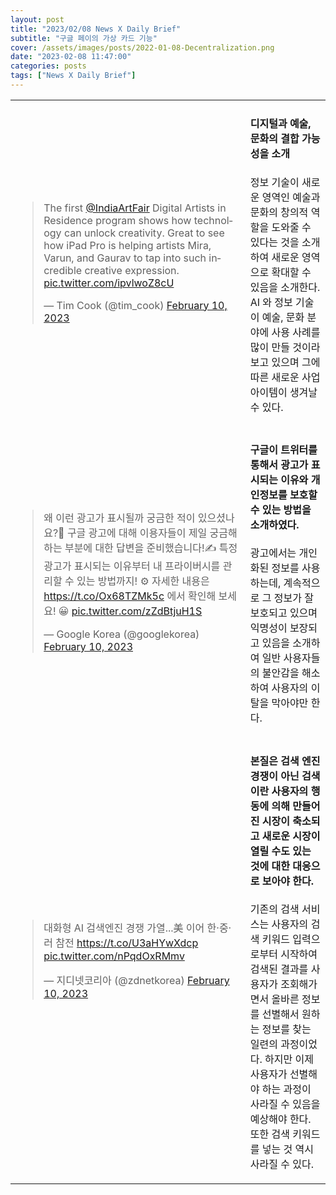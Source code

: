 ```yaml
---
layout: post
title: "2023/02/08 News X Daily Brief"
subtitle: "구글 페이의 가상 카드 기능"
cover: /assets/images/posts/2022-01-08-Decentralization.png
date: "2023-02-08 11:47:00"
categories: posts
tags: ["News X Daily Brief"]
---
```


<table>
    <tbody>
        <tr>
            <td>
                <blockquote class="twitter-tweet"><p lang="en" dir="ltr">The first <a href="https://twitter.com/IndiaArtFair?ref_src=twsrc%5Etfw">@IndiaArtFair</a> Digital Artists in Residence program shows how technology can unlock creativity. Great to see how iPad Pro is helping artists Mira, Varun, and Gaurav to tap into such incredible creative expression. <a href="https://t.co/ipvlwoZ8cU">pic.twitter.com/ipvlwoZ8cU</a></p>&mdash; Tim Cook (@tim_cook) <a href="https://twitter.com/tim_cook/status/1623851327817383936?ref_src=twsrc%5Etfw">February 10, 2023</a></blockquote> <script async src="https://platform.twitter.com/widgets.js" charset="utf-8"></script>
            </td>
            <td class="p-3 align-top">
                <h4>디지털과 예술, 문화의 결합 가능성을 소개</h4>
                <p>
                    정보 기술이 새로운 영역인 예술과 문화의 창의적 역할을 도와줄 수 있다는 것을 소개하여
                    새로운 영역으로 확대할 수 있음을 소개한다. AI 와 정보 기술이 예술, 문화 분야에 사용 사례를
                    많이 만들 것이라 보고 있으며 그에 따른 새로운 사업 아이템이 생겨날 수 있다.
                </p>
            </td>
        </tr>
        <tr>
            <td>
                <blockquote class="twitter-tweet"><p lang="ko" dir="ltr">왜 이런 광고가 표시될까 궁금한 적이 있으셨나요?🤔 구글 광고에 대해 이용자들이 제일 궁금해하는 부분에 대한 답변을 준비했습니다!✍️ 특정 광고가 표시되는 이유부터 내 프라이버시를 관리할 수 있는 방법까지! ⚙️ 자세한 내용은 <a href="https://t.co/Ox68TZMk5c">https://t.co/Ox68TZMk5c</a> 에서 확인해 보세요! 😀 <a href="https://t.co/zZdBtjuH1S">pic.twitter.com/zZdBtjuH1S</a></p>&mdash; Google Korea (@googlekorea) <a href="https://twitter.com/googlekorea/status/1623874632431603719?ref_src=twsrc%5Etfw">February 10, 2023</a></blockquote> <script async src="https://platform.twitter.com/widgets.js" charset="utf-8"></script>
            </td>
            <td class="p-3 align-top">
                <h4>
                    구글이 트위터를 통해서 광고가 표시되는 이유와 개인정보를 보호할 수 있는 방법을 소개하였다.
                </h4>
                <p>
                    광고에서는 개인화된 정보를 사용하는데, 계속적으로 그 정보가 잘 보호되고 있으며 익명성이 
                    보장되고 있음을 소개하여 일반 사용자들의 불안감을 해소하여 사용자의 이탈을 막아야만 한다.
                </p>
            </td>
        </tr>
        <tr>
            <td>
                <blockquote class="twitter-tweet"><p lang="ko" dir="ltr">대화형 AI 검색엔진 경쟁 가열...美 이어 한·중·러 참전 <a href="https://t.co/U3aHYwXdcp">https://t.co/U3aHYwXdcp</a> <a href="https://t.co/nPqdOxRMmv">pic.twitter.com/nPqdOxRMmv</a></p>&mdash; 지디넷코리아 (@zdnetkorea) <a href="https://twitter.com/zdnetkorea/status/1623926651376775169?ref_src=twsrc%5Etfw">February 10, 2023</a></blockquote> <script async src="https://platform.twitter.com/widgets.js" charset="utf-8"></script>
            </td>
            <td class="p-3 align-top">
                <h4>본질은 검색 엔진 경쟁이 아닌 검색이란 사용자의 행동에 의해 만들어진 시장이 축소되고 새로운 시장이 열릴 수도 있는 것에 대한 대응으로 보아야 한다.</h4>
                <p>
                    기존의 검색 서비스는 사용자의 검색 키워드 입력으로부터 시작하여 검색된 결과를 사용자가 조회해가면서 올바른 정보를 선별해서 원하는 정보를 찾는 일련의 과정이었다. 하지만 이제 사용자가 선별해야 하는 과정이 사라질 수 있음을 예상해야 한다. 또한 검색 키워드를 넣는 것 역시 사라질 수 있다.
                </p>
            </td>
        </tr>
    </tbody>
</table>
